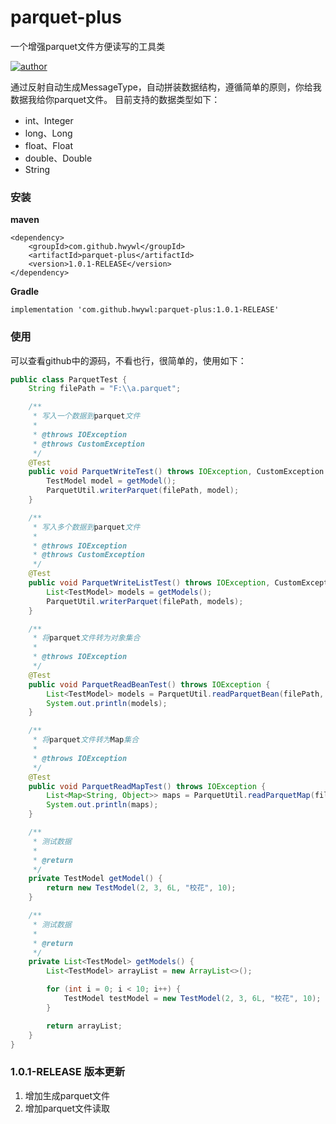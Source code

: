 # parquet-plus
一个增强parquet文件方便读写的工具类

[![author](https://img.shields.io/badge/author-HWY-red.svg)](https://github.com/HWYWL)

通过反射自动生成MessageType，自动拼装数据结构，遵循简单的原则，你给我数据我给你parquet文件。
目前支持的数据类型如下：
- int、Integer
- long、Long
- float、Float
- double、Double
- String

### 安装
**maven**
```
<dependency>
    <groupId>com.github.hwywl</groupId>
    <artifactId>parquet-plus</artifactId>
    <version>1.0.1-RELEASE</version>
</dependency>
```

**Gradle**
```
implementation 'com.github.hwywl:parquet-plus:1.0.1-RELEASE'
```

### 使用

可以查看github中的源码，不看也行，很简单的，使用如下：
```java
public class ParquetTest {
    String filePath = "F:\\a.parquet";

    /**
     * 写入一个数据到parquet文件
     *
     * @throws IOException
     * @throws CustomException
     */
    @Test
    public void ParquetWriteTest() throws IOException, CustomException {
        TestModel model = getModel();
        ParquetUtil.writerParquet(filePath, model);
    }

    /**
     * 写入多个数据到parquet文件
     *
     * @throws IOException
     * @throws CustomException
     */
    @Test
    public void ParquetWriteListTest() throws IOException, CustomException {
        List<TestModel> models = getModels();
        ParquetUtil.writerParquet(filePath, models);
    }

    /**
     * 将parquet文件转为对象集合
     *
     * @throws IOException
     */
    @Test
    public void ParquetReadBeanTest() throws IOException {
        List<TestModel> models = ParquetUtil.readParquetBean(filePath, TestModel.class);
        System.out.println(models);
    }

    /**
     * 将parquet文件转为Map集合
     *
     * @throws IOException
     */
    @Test
    public void ParquetReadMapTest() throws IOException {
        List<Map<String, Object>> maps = ParquetUtil.readParquetMap(filePath);
        System.out.println(maps);
    }

    /**
     * 测试数据
     *
     * @return
     */
    private TestModel getModel() {
        return new TestModel(2, 3, 6L, "校花", 10);
    }

    /**
     * 测试数据
     *
     * @return
     */
    private List<TestModel> getModels() {
        List<TestModel> arrayList = new ArrayList<>();

        for (int i = 0; i < 10; i++) {
            TestModel testModel = new TestModel(2, 3, 6L, "校花", 10);
        }

        return arrayList;
    }
}
```

### 1.0.1-RELEASE 版本更新
1. 增加生成parquet文件
2. 增加parquet文件读取